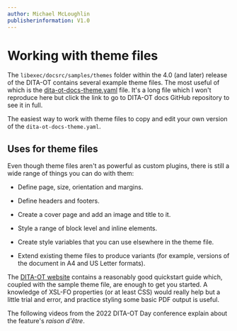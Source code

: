 ```yaml
---
author: Michael McLoughlin
publisherinformation: V1.0
---
```


# Working with theme files

The `libexec/docsrc/samples/themes` folder within the 4.0 (and later) release of the DITA-OT contains several example theme files. The most useful of which is the [dita-ot-docs-theme.yaml](https://github.com/dita-ot/docs/blob/develop/samples/themes/dita-ot-docs-theme.yaml) file. It's a long file which I won't reproduce here but click the link to go to DITA-OT docs GitHub repository to see it in full.

The easiest way to work with theme files to copy and edit your own version of the `dita-ot-docs-theme.yaml`.

## Uses for theme files

Even though theme files aren't as powerful as custom plugins, there is still a wide range of things you can do with them:

-   Define page, size, orientation and margins.

-   Define headers and footers.

-   Create a cover page and add an image and title to it.

-   Style a range of block level and inline elements.

-   Create style variables that you can use elsewhere in the theme file.

-   Extend existing theme files to produce variants (for example, versions of the document in A4 and US Letter formats).


The [DITA-OT website](https://www.dita-ot.org/4.0/topics/pdf-themes.html) contains a reasonably good quickstart guide which, coupled with the sample theme file, are enough to get you started. A knowledge of XSL-FO properties (or at least CSS) would really help but a little trial and error, and practice styling some basic PDF output is useful.

The following videos from the 2022 DITA-OT Day conference explain about the feature's *raison d'être*.
